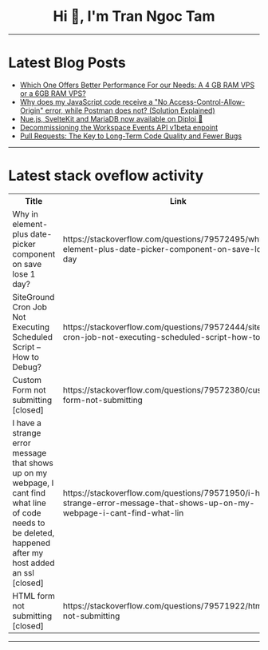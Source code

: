 <h1 align="center">Hi 👋, I'm Tran Ngoc Tam</h1>

---

# Latest Blog Posts 
<!-- BLOG-POST-LIST:START -->
- [Which One Offers Better Performance For our Needs: A 4 GB RAM VPS or a 6GB RAM VPS?](https://dev.to/ankit_mathur_dun/which-one-offers-better-performance-for-our-needs-a-4-gb-ram-vps-or-a-6gb-ram-vps-6lm)
- [Why does my JavaScript code receive a &quot;No Access-Control-Allow-Origin&quot; error, while Postman does not? &lpar;Solution Explained&rpar;](https://dev.to/reynaldi/why-does-my-javascript-code-receive-a-no-access-control-allow-origin-error-while-postman-does-2l2c)
- [Nue.js, SvelteKit and MariaDB now available on Diploi 🎉](https://dev.to/diploi/nuejs-sveltekit-and-mariadb-now-available-on-diploi-c5c)
- [Decommissioning the Workspace Events API v1beta enpoint](https://dev.to/googleworkspace/decommissioning-the-workspace-events-api-v1beta-enpoint-59hh)
- [Pull Requests: The Key to Long-Term Code Quality and Fewer Bugs](https://dev.to/ivan-klimenkov/pull-requests-the-key-to-long-term-code-quality-and-fewer-bugs-o0i)
<!-- BLOG-POST-LIST:END -->

---

# Latest stack oveflow activity
<table>
  <tr><th>Title</th><th>Link</th></tr>
  <!-- STACKOVERFLOW:START --><tr><td>Why in element-plus date-picker component on save lose 1 day?</td><td>https://stackoverflow.com/questions/79572495/why-in-element-plus-date-picker-component-on-save-lose-1-day</td></tr><tr><td>SiteGround Cron Job Not Executing Scheduled Script – How to Debug?</td><td>https://stackoverflow.com/questions/79572444/siteground-cron-job-not-executing-scheduled-script-how-to-debug</td></tr><tr><td>Custom Form not submitting [closed]</td><td>https://stackoverflow.com/questions/79572380/custom-form-not-submitting</td></tr><tr><td>I have a strange error message that shows up on my webpage, I cant find what line of code needs to be deleted, happened after my host added an ssl [closed]</td><td>https://stackoverflow.com/questions/79571950/i-have-a-strange-error-message-that-shows-up-on-my-webpage-i-cant-find-what-lin</td></tr><tr><td>HTML form not submitting [closed]</td><td>https://stackoverflow.com/questions/79571922/html-form-not-submitting</td></tr><!-- STACKOVERFLOW:END -->
</table>

---



